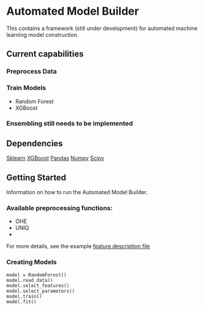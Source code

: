 # Automated Model Builder

This contains a framework (still under development) for automated machine learning model construction.

## Current capabilities

### Preprocess Data

### Train Models
* Random Forest
* XGBoost

### Ensembling still needs to be implemented

## Dependencies
[Sklearn](http://scikit-learn.org/stable/index.html)
[XGBoost](http://xgboost.readthedocs.io/en/latest/python/python_intro.html)
[Pandas](http://pandas.pydata.org/)
[Numpy](http://www.numpy.org/)
[Scipy](https://www.scipy.org/)

## Getting Started

Information on how to run the Automated Model Builder.

### Available preprocessing functions:
* OHE
* UNIQ
* 

For more details, see the example [feature description file](FeatureDescriptions.xlsx)


### Creating Models

```
model = RandomForest()
model.read_data()
model.select_features()
model.select_parameters()
model.train()
model.fit()
```
